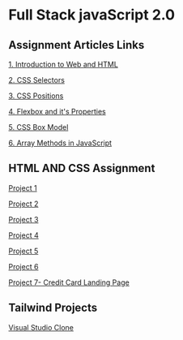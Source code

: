 # Full Stack javaScript 2.0

## Assignment Articles Links

[1. Introduction to Web and HTML](./Assignment%20Articles/Article%201-%20Introduction%20to%20Web%20and%20HTML/https://ayashadevikar.hashnode.dev/introduction-to-web-and-html)

[2. CSS Selectors](https://ayashadevikar.hashnode.dev/css-selectors)

[3. CSS Positions](https://ayashadevikar.hashnode.dev/css-positions)

[4. Flexbox and it's Properties](https://ayashadevikar.hashnode.dev/flexbox-and-its-properties)

[5. CSS Box Model](https://ayashadevikar.hashnode.dev/css-box-model) 

 [6. Array Methods in JavaScript](https://ayashadevikar.hashnode.dev/array-methods-in-javascript) 


## HTML AND CSS Assignment


[Project 1](./HTML%20and%20CSS%20Projects/Project%201/readme.md)

[Project 2](./HTML%20and%20CSS%20Projects/Project%202/readme.md)

[Project 3](./HTML%20and%20CSS%20Projects/Project%203/readme.md)

[Project 4](./HTML%20and%20CSS%20Projects/Project%204/readme.md)

[Project 5](./HTML%20and%20CSS%20Projects/Project%205/readme.md)

[Project 6](./HTML%20and%20CSS%20Projects/Project%206/readme.md)

[Project 7- Credit Card Landing Page](https://credit-card-project1.netlify.app/)

<!-- [Project 8- Hosting Landing Page](./HTML%20and%20CSS%20Projects/Project%208-%20Hosting%20Landing%20Page/readme.md)

[Project 9- Game Landing Page](./HTML%20and%20CSS%20Projects/Project%209-%20Game%20Landing%20Page/readme.md)

[Project 10- Real Estate Landing Page](./HTML%20and%20CSS%20Projects/Project%2010-%20Real%20Estate%20Landing%20Page/readme.md)

[Project 11- Main Landing Page](./HTML%20and%20CSS%20Projects/Project%2011-%20Main%20Landing%20Page/readme.md) -->

## Tailwind Projects

[Visual Studio Clone](https://visual-studio-clone-tailwind.netlify.app/)




